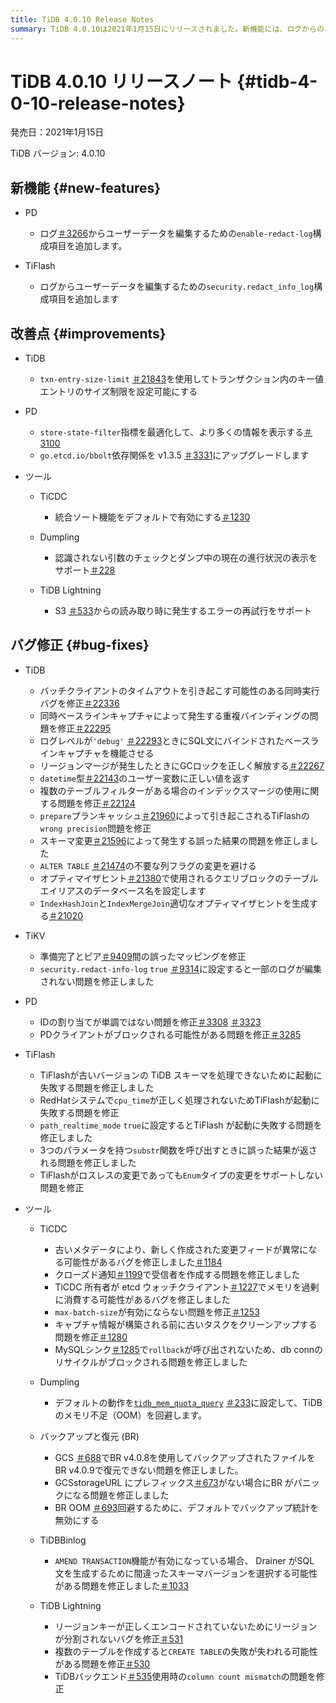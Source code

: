 ```yaml
---
title: TiDB 4.0.10 Release Notes
summary: TiDB 4.0.10は2021年1月15日にリリースされました。新機能には、ログからのユーザーデータの編集機能や、キーバリューエントリのサイズ制限の設定機能などが含まれます。バグ修正では、同時実行の問題、重複バインディング、および誤った結果が修正されています。改善点としては、メトリクスの最適化と依存関係のアップグレードが挙げられます。TiCDC、 Dumpling、Backup & Restore、TiDB Binlog、 TiDB Lightningなどの各種ツールも更新および修正されています。
---
```


# TiDB 4.0.10 リリースノート {#tidb-4-0-10-release-notes}

発売日：2021年1月15日

TiDB バージョン: 4.0.10

## 新機能 {#new-features}

-   PD

    -   ログ[＃3266](https://github.com/pingcap/pd/pull/3266)からユーザーデータを編集するための`enable-redact-log`構成項目を追加します。

-   TiFlash

    -   ログからユーザーデータを編集するための`security.redact_info_log`構成項目を追加します

## 改善点 {#improvements}

-   TiDB

    -   `txn-entry-size-limit` [＃21843](https://github.com/pingcap/tidb/pull/21843)を使用してトランザクション内のキー値エントリのサイズ制限を設定可能にする

-   PD

    -   `store-state-filter`指標を最適化して、より多くの情報を表示する[＃3100](https://github.com/tikv/pd/pull/3100)
    -   `go.etcd.io/bbolt`依存関係を v1.3.5 [＃3331](https://github.com/tikv/pd/pull/3331)にアップグレードします

-   ツール

    -   TiCDC

        -   統合ソート機能をデフォルトで有効にする[＃1230](https://github.com/pingcap/tiflow/pull/1230)

    -   Dumpling

        -   認識されない引数のチェックとダンプ中の現在の進行状況の表示をサポート[＃228](https://github.com/pingcap/dumpling/pull/228)

    -   TiDB Lightning

        -   S3 [＃533](https://github.com/pingcap/tidb-lightning/pull/533)からの読み取り時に発生するエラーの再試行をサポート

## バグ修正 {#bug-fixes}

-   TiDB

    -   バッチクライアントのタイムアウトを引き起こす可能性のある同時実行バグを修正[＃22336](https://github.com/pingcap/tidb/pull/22336)
    -   同時ベースラインキャプチャによって発生する重複バインディングの問題を修正[＃22295](https://github.com/pingcap/tidb/pull/22295)
    -   ログレベルが`'debug'` [＃22293](https://github.com/pingcap/tidb/pull/22293)ときにSQL文にバインドされたベースラインキャプチャを機能させる
    -   リージョンマージが発生したときにGCロックを正しく解放する[＃22267](https://github.com/pingcap/tidb/pull/22267)
    -   `datetime`型[＃22143](https://github.com/pingcap/tidb/pull/22143)のユーザー変数に正しい値を返す
    -   複数のテーブルフィルターがある場合のインデックスマージの使用に関する問題を修正[＃22124](https://github.com/pingcap/tidb/pull/22124)
    -   `prepare`プランキャッシュ[＃21960](https://github.com/pingcap/tidb/pull/21960)によって引き起こされるTiFlashの`wrong precision`問題を修正
    -   スキーマ変更[＃21596](https://github.com/pingcap/tidb/pull/21596)によって発生する誤った結果の問題を修正しました
    -   `ALTER TABLE` [＃21474](https://github.com/pingcap/tidb/pull/21474)の不要な列フラグの変更を避ける
    -   オプティマイザヒント[＃21380](https://github.com/pingcap/tidb/pull/21380)で使用されるクエリブロックのテーブルエイリアスのデータベース名を設定します
    -   `IndexHashJoin`と`IndexMergeJoin`適切なオプティマイザヒントを生成する[＃21020](https://github.com/pingcap/tidb/pull/21020)

-   TiKV

    -   準備完了とピア[＃9409](https://github.com/tikv/tikv/pull/9409)間の誤ったマッピングを修正
    -   `security.redact-info-log` `true` [＃9314](https://github.com/tikv/tikv/pull/9314)に設定すると一部のログが編集されない問題を修正しました

-   PD

    -   IDの割り当てが単調ではない問題を修正[＃3308](https://github.com/tikv/pd/pull/3308) [＃3323](https://github.com/tikv/pd/pull/3323)
    -   PDクライアントがブロックされる可能性がある問題を修正[＃3285](https://github.com/pingcap/pd/pull/3285)

-   TiFlash

    -   TiFlashが古いバージョンの TiDB スキーマを処理できないために起動に失敗する問題を修正しました
    -   RedHatシステムで`cpu_time`が正しく処理されないためTiFlashが起動に失敗する問題を修正
    -   `path_realtime_mode` `true`に設定するとTiFlash が起動に失敗する問題を修正しました
    -   3つのパラメータを持つ`substr`関数を呼び出すときに誤った結果が返される問題を修正しました
    -   TiFlashがロスレスの変更であっても`Enum`タイプの変更をサポートしない問題を修正

-   ツール

    -   TiCDC

        -   古いメタデータにより、新しく作成された変更フィードが異常になる可能性があるバグを修正しました[＃1184](https://github.com/pingcap/tiflow/pull/1184)
        -   クローズド通知[＃1199](https://github.com/pingcap/tiflow/pull/1199)で受信者を作成する問題を修正しました
        -   TiCDC 所有者が etcd ウォッチクライアント[＃1227](https://github.com/pingcap/tiflow/pull/1227)でメモリを過剰に消費する可能性があるバグを修正しました
        -   `max-batch-size`が有効にならない問題を修正[＃1253](https://github.com/pingcap/tiflow/pull/1253)
        -   キャプチャ情報が構築される前に古いタスクをクリーンアップする問題を修正[＃1280](https://github.com/pingcap/tiflow/pull/1280)
        -   MySQLシンク[＃1285](https://github.com/pingcap/tiflow/pull/1285)で`rollback`が呼び出されないため、db connのリサイクルがブロックされる問題を修正しました

    -   Dumpling

        -   デフォルトの動作を[`tidb_mem_quota_query`](/system-variables.md#tidb_mem_quota_query) [＃233](https://github.com/pingcap/dumpling/pull/233)に設定して、TiDBのメモリ不足（OOM）を回避します。

    -   バックアップと復元 (BR)

        -   GCS [＃688](https://github.com/pingcap/br/pull/688)でBR v4.0.8を使用してバックアップされたファイルをBR v4.0.9で復元できない問題を修正しました。
        -   GCSstorageURL にプレフィックス[＃673](https://github.com/pingcap/br/pull/673)がない場合にBR がパニックになる問題を修正しました
        -   BR OOM [＃693](https://github.com/pingcap/br/pull/693)回避するために、デフォルトでバックアップ統計を無効にする

    -   TiDBBinlog

        -   `AMEND TRANSACTION`機能が有効になっている場合、 Drainer がSQL 文を生成するために間違ったスキーマバージョンを選択する可能性がある問題を修正しました[＃1033](https://github.com/pingcap/tidb-binlog/pull/1033)

    -   TiDB Lightning

        -   リージョンキーが正しくエンコードされていないためにリージョンが分割されないバグを修正[＃531](https://github.com/pingcap/tidb-lightning/pull/531)
        -   複数のテーブルを作成すると`CREATE TABLE`の失敗が失われる可能性がある問題を修正[＃530](https://github.com/pingcap/tidb-lightning/pull/530)
        -   TiDBバックエンド[＃535](https://github.com/pingcap/tidb-lightning/pull/535)使用時の`column count mismatch`の問題を修正
